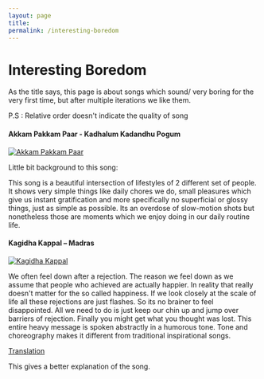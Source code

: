 ```yaml
---
layout: page
title: 
permalink: /interesting-boredom
---
```


# Interesting Boredom

As the title says, this page is about songs which sound/ very boring for the very first time, but after multiple iterations we like them.

P.S : Relative order doesn't indicate the quality of song 

####  Akkam Pakkam Paar - Kadhalum Kadandhu Pogum

[![Akkam Pakkam Paar](https://img.youtube.com/vi/ijiQ2vsIJqg/0.jpg)](https://www.youtube.com/watch?v=ijiQ2vsIJqg)

Little bit background to this song:

This song is a beautiful intersection of lifestyles of 2 different set of people.
It shows very simple things like daily chores we do, small pleasures which give us instant gratification and more specifically no superficial or glossy things,
just as simple as possible. Its an overdose of slow-motion shots but nonetheless those are moments which we enjoy doing in our daily routine life.




#### Kagidha Kappal – Madras

[![Kagidha Kappal](https://img.youtube.com/vi/UlpVkEtb6w4/0.jpg)](https://www.youtube.com/watch?v=UlpVkEtb6w4)

We often feel down after a rejection. The reason we feel down as we assume that people who achieved are actually happier. In reality that really doesn't matter for the so called happiness. If we look closely at the scale of life all these rejections are just flashes. So its no brainer to feel disappointed. All we need to do is just keep our chin up and jump over barriers of rejection. Finally you might get what you thought was lost. This entire heavy message is spoken abstractly in a humorous tone. Tone and choreography makes it different from traditional inspirational songs. 

[Translation](https://ajzpage.wordpress.com/2016/01/22/kakidha-kappal-madras-lyrics-english-translation/)

This gives a better explanation of the song. 


